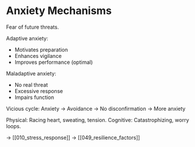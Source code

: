 # Anxiety Mechanisms

Fear of future threats.

Adaptive anxiety:
- Motivates preparation
- Enhances vigilance
- Improves performance (optimal)

Maladaptive anxiety:
- No real threat
- Excessive response
- Impairs function

Vicious cycle:
Anxiety → Avoidance → No disconfirmation → More anxiety

Physical: Racing heart, sweating, tension.
Cognitive: Catastrophizing, worry loops.

→ [[010_stress_response]]
→ [[049_resilience_factors]]